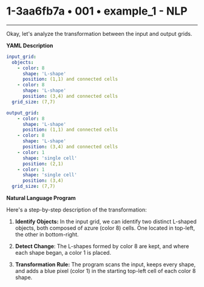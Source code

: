 # 1-3aa6fb7a • 001 • example_1 - NLP

---
Okay, let's analyze the transformation between the input and output grids.

**YAML Description**

```yaml
input_grid:
  objects:
    - color: 8
      shape: 'L-shape'
      position: (1,1) and connected cells
    - color: 8
      shape: 'L-shape'
      position: (3,4) and connected cells
  grid_size: (7,7)

output_grid:
    - color: 8
      shape: 'L-shape'
      position: (1,1) and connected cells
    - color: 8
      shape: 'L-shape'
      position: (3,4) and connected cells
    - color: 1
      shape: 'single cell'
      position: (2,1)
    - color: 1
      shape: 'single cell'
      position: (3,4)
  grid_size: (7,7)
```

**Natural Language Program**

Here's a step-by-step description of the transformation:

1.  **Identify Objects:** In the input grid, we can identify two distinct L-shaped objects, both composed of azure (color 8) cells. One located in top-left, the other in bottom-right.

2.  **Detect Change**: The L-shapes formed by color 8 are kept, and where each shape began, a color 1 is placed.

3. **Transformation Rule:** The program scans the input, keeps every shape, and adds a blue pixel (color 1) in the starting top-left cell of each color 8 shape.


